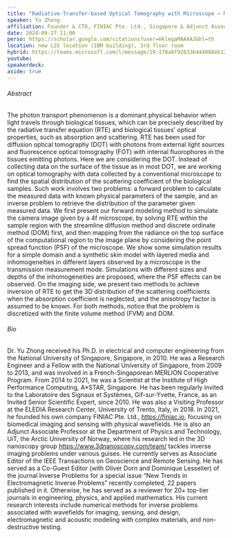 ```yaml
---
title: "Radiative-Transfer-based Optical Tomography with Microscope – Modeling and Imaging"
speaker: Yu Zhong
affiliation: Founder & CTO, FINIAC Pte. Ltd., Singapore & Adjunct Associate Professor, Dept. of Physics and Technology, UiT, the Arctic University of Norway, Norway.
date: 2024-09-27 11:00
perso: https://scholar.google.com/citations?user=HklegaMAAAAJ&hl=th
location: new L2S location (IBM building), 3rd floor room
hybrid: https://teams.microsoft.com/l/message/19:178a6f926336444088eb120e42476f36@thread.tacv2/1725911356866?tenantId=61f3e3b8-9b52-433a-a4eb-c67334ce54d5&groupId=10a5c9c7-b271-4ee5-b8eb-3a741d9d89a0&parentMessageId=1725911356866&teamName=S%C2%B3%20Seminar&channelName=General&createdTime=1725911356866
youtube: 
speakerdeck: 
aside: true
---
```


###### Abstract
The photon transport phenomenon is a dominant physical behavior when light travels through
biological tissues, which can be precisely described by the radiative transfer equation (RTE)
and biological tissues’ optical properties, such as absorption and scattering. RTE has been used
for diffusion optical tomography (DOT) with photons from external light sources and
fluorescence optical tomography (FOT) with internal fluorophores in the tissues emitting
photons. Here we are considering the DOT.
Instead of collecting data on the surface of the tissue as in most DOT, we are working on optical
tomography with data collected by a conventional microscope to find the spatial distribution
of the scattering coefficient of the biological samples. Such work involves two problems: a
forward problem to calculate the measured data with known physical parameters of the sample,
and an inverse problem to retrieve the distribution of the parameter given measured data.
We first present our forward modeling method to simulate the camera image given by a 4f
microscope, by solving RTE within the sample region with the streamline diffusion method
and discrete ordinate method (DOM) first, and then mapping from the radiance on the top
surface of the computational region to the image plane by considering the point spread function
(PSF) of the microscope. We show some simulation results for a simple domain and a synthetic
skin model with layered media and inhomogeneities in different layers observed by a
microscope in the transmission measurement mode. Simulations with different sizes and depths
of the inhomogeneities are proposed, where the PSF effects can be observed.
On the imaging side, we present two methods to achieve inversion of RTE to get the 3D
distribution of the scattering coefficients when the absorption coefficient is neglected, and the
anisotropy factor is assumed to be known. For both methods, notice that the problem is
discretized with the finite volume method (FVM) and DOM.


###### Bio
Dr. Yu Zhong received his Ph.D. in electrical and computer engineering from the
National University of Singapore, Singapore, in 2010. He was a Research Engineer and a
Fellow with the National University of Singapore, from 2009 to 2013, and was involved in a
French-Singaporean MERLION Cooperative Program. From 2014 to 2021, he was a Scientist
at the Institute of High Performance Computing, A*STAR, Singapore. He has been regularly
invited to the Laboratoire des Signaux et Systèmes, Gif-sur-Yvette, France, as an Invited Senior
Scientific Expert, since 2010. He was also a Visiting Professor at the ELEDIA Research Center,
University of Trento, Italy, in 2018. In 2021, he founded his own company FINIAC Pte. Ltd.,
https://finiac.io, focusing on biomedical imaging and sensing with physical wavefields. He is
also an Adjunct Associate Professor at the Department of Physics and Technology, UiT, the
Arctic University of Norway, where his research led in the 3D nanoscopy group
https://www.3dnanoscopy.com/team/ tackles inverse imaging problems under various guises.
He currently serves as Associate Editor of the IEEE Transactions on Geoscience and Remote
Sensing. He has served as a Co-Guest Editor (with Oliver Dorn and Dominique Lesselier) of
the journal Inverse Problems for a special issue “New Trends in Electromagnetic Inverse
Problems” recently completed, 22 papers published in it. Otherwise, he has served as a reviewer
for 20+ top-tier journals in engineering, physics, and applied mathematics. His current research
interests include numerical methods for inverse problems associated with wavefields for
imaging, sensing, and design, electromagnetic and acoustic modeling with complex materials,
and non-destructive testing.
